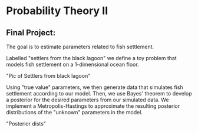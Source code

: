 # Probability Theory II
## Final Project:

The goal is to estimate parameters related to fish settlement. 

Labelled "settlers from the black lagoon" we define a toy problem that models fish settlement on a 1-dimensional ocean floor. 

"Pic of Settlers from black lagoon"

Using "true value" parameters, we then generate data that simulates fish settlement according to our model. Then, we use Bayes' theorem to develop a posterior for the desired parameters from our simulated data. We implement a Metropolis-Hastings to approximate the resulting posterior distributions of the "unknown" parameters in the model. 

"Posterior dists"
